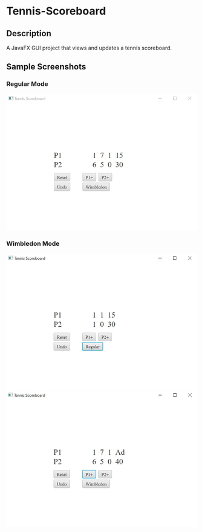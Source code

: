 # Tennis-Scoreboard
## Description
A JavaFX GUI project that views and updates a tennis scoreboard.
## Sample Screenshots
### Regular Mode
![alt text](https://github.com/Moaaz-Mahmoud/Tennis-Scoreboard/blob/master/Screenshots/Regular%20Mode.JPG)
### Wimbledon Mode
![alt text](https://github.com/Moaaz-Mahmoud/Tennis-Scoreboard/blob/master/Screenshots/Wimbledon%20Mode.JPG)
![alt text](https://github.com/Moaaz-Mahmoud/Tennis-Scoreboard/blob/master/Screenshots/Advantage.JPG)
